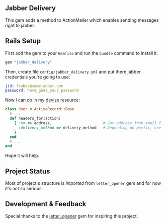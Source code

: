 Jabber Delivery
---------------

This gem adds a method to ActionMailer which enables sending messages right to jabber.

Rails Setup
-----------

First add the gem to your `Gemfile` and run the `bundle` command to install it.

```ruby
gem "jabber_delivery"
```

Then, create file `config/jabber_delivery.yml` and put there jabber credentials you're going to use:

```yaml
jid: foobar@somejabber.com
password: here_goes_your_password
```

Now I can do in my [devise](https://github.com/plataformatec/devise) resource:

```ruby
class User < ActiveRecord::Base
  # ...
  def headers_for(action)
    { :to => address,                       # Got address from email field with format {email|jabber}:(address here)
      :delivery_method => delivery_method   # Depending on prefix, use :smtp or :jabber_delivery (just for example)
    }
  end
  # ...
end
```

Hope it will help.

Project Status
--------------

Most of project's structure is *imported* from `letter_opener` gem and for now it's not so serious.


Development & Feedback
----------------------

Special thanks to the [letter_opener](https://github.com/ryanb/letter_opener) gem for inspiring this project.

